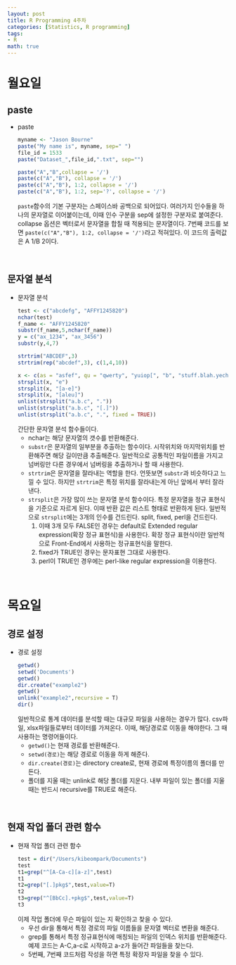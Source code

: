 ```yaml
---
layout: post
title: R Programming 4주차
categories: [Statistics, R programming]
tags:
- R
math: true
---
```

 


# 월요일
## paste
* paste
    ```R
    myname <- "Jason Bourne"
    paste("My name is", myname, sep=" ")
    file_id = 1533
    paste("Dataset_",file_id,".txt", sep="")

    paste("A","B",collapse = '/')
    paste(c("A","B"), collapse = '/')
    paste(c("A","B"), 1:2, collapse = '/')
    paste(c("A","B"), 1:2, sep='?', collapse = '/')
    ```
    `paste`함수의 기본 구분자는 스페이스바 공백으로 되어있다.
    여러가지 인수들을 하나의 문자열로 이어붙이는데, 이때 인수 구분을 sep에 설정한 구분자로 붙여준다.
    collapse 옵션은 벡터로서 문자열을 합칠 때 적용되는 문자열이다.
    7번째 코드를 보면 `paste(c("A","B"), 1:2, collapse = '/')`라고 적혀있다.
    이 코드의 출력값은 A 1/B 2이다.
<br>

## 문자열 분석
* 문자열 분석
    ```R
    test <- c("abcdefg", "AFFY1245820")
    nchar(test)
    f_name <- "AFFY1245820"
    substr(f_name,5,nchar(f_name))
    y = c("ax_1234", "ax_3456")
    substr(y,4,7)

    strtrim("ABCDEF",3)
    strtrim(rep("abcdef",3), c(1,4,10))

    x <- c(as = "asfef", qu = "qwerty", "yuiop[", "b", "stuff.blah.yech")
    strsplit(x, "e")
    strsplit(x, "[a-e]")
    strsplit(x, "[aleu]")
    unlist(strsplit("a.b.c", "."))
    unlist(strsplit("a.b.c", "[.]"))
    unlist(strsplit("a.b.c", ".", fixed = TRUE))
    ```
    간단한 문자열 분석 함수들이다.
    - nchar는 해당 문자열의 갯수를 반환해준다.
    - `substr`은 문자열의 일부분을 추출하는 함수이다.
    시작위치와 마지막위치를 반환해주면 해당 길이만큼 추출해준다.
    일반적으로 공통적인 파일이름을 가지고 넘버링만 다른 경우에서 넘버링을 추출하거나 할 때 사용한다.
    - `strtrim`은 문자열을 잘라내는 역할을 한다. 언뜻보면 `substr`과 비슷하다고 느낄 수 있다. 하지만 `strtrim`은 특정 위치를 잘라내는게 아닌 앞에서 부터 잘라낸다.
    - `strsplit`은 가장 많이 쓰는 문자열 분석 함수이다.
    특정 문자열을 정규 표현식을 기준으로 자르게 된다. 이때 반환 값은 리스트 형태로 반환하게 된다.
    일반적으로 `strsplit`에는 3개의 인수를 건드린다. split, fixed, perl을 건드린다.
        1. 이때 3개 모두 FALSE인 경우는 default로 Extended regular expression(확장 정규 표현식)을 사용한다.
        확장 정규 표현식이란 일반적으로 Front-End에서 사용하는 정규표현식을 말한다.
        2. fixed가 TRUE인 경우는 문자표현 그대로 사용한다.
        3. perl이 TRUE인 경우에는 perl-like regular expression을 이용한다.
<br>

# 목요일
## 경로 설정
* 경로 설정
    ```R
    getwd()
    setwd('Documents')
    getwd()
    dir.create("example2")
    getwd()
    unlink("example2",recursive = T)
    dir()
    ```
    일반적으로 통계 데이터를 분석할 때는 대규모 파일을 사용하는 경우가 많다. csv파일, xlsx파일들로부터 데이터를 가져온다.
    이때, 해당경로로 이동을 해야한다. 그 때 사용하는 명령어들이다.
    - `getwd()`는 현재 경로를 반환해준다.
    - `setwd(경로)`는 해당 경로로 이동을 하게 해준다.
    - `dir.create(경로)`는 directory create로, 현재 경로에 특정이름의 폴더를 만든다.
    - 폴더를 지울 때는 unlink로 해당 폴더를 지운다. 내부 파일이 있는 폴더를 지울 때는 반드시 recursive를 TRUE로 해준다.
<br>

## 현재 작업 폴더 관련 함수
* 현재 작업 폴더 관련 함수
    ```R
    test = dir("/Users/kibeompark/Documents")
    test
    t1=grep("^[A-Ca-c][a-z]",test)
    t1
    t2=grep("[.]pkg$",test,value=T)
    t2
    t3=grep("^[BbCc].+pkg$",test,value=T)
    t3
    ```
    이제 작업 폴더에 무슨 파일이 있는 지 확인하고 찾을 수 있다.
    - 우선 dir을 통해서 특정 경로의 파일 이름들을 문자열 벡터로 변환을 해준다.
    - grep를 통해서 특정 정규표현식에 매칭되는 파일의 인덱스 위치를 반환해준다. 예제 코드는 A-C,a-c로 시작하고 a-z가 들어간 파일들을 찾는다.
    - 5번째, 7번째 코드처럼 작성을 하면 특정 확장자 파일을 찾을 수 있다.  
